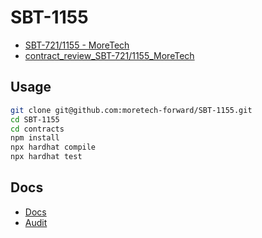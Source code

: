 # SBT-1155

- [SBT-721/1155 - MoreTech](https://docs.google.com/document/d/1FPTiTTb970ODTL0-vlGv-fciU8qfFNAQoEqqIGf7BJw/edit#heading=h.6a48bav376lt)
- [contract_review_SBT-721/1155_MoreTech](https://docs.google.com/document/d/1DRR1SXpwc6SkerLK1nf6yogMX41ZiaJCP-GioCwgtBw/edit)

## Usage

```sh
git clone git@github.com:moretech-forward/SBT-1155.git
cd SBT-1155
cd contracts
npm install
npx hardhat compile
npx hardhat test
```

## Docs

- [Docs]()
- [Audit]()
